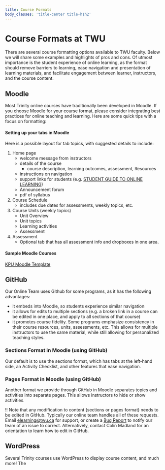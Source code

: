 ```yaml
---
title: Course Formats
body_classes: 'title-center title-h1h2'
---
```


# Course Formats at TWU

There are several course formatting options available to TWU faculty. Below we will share some examples and highlights of pros and cons.  Of utmost importance is the student experience of online learning, as the format should remove barriers to learning, ease navigation and presentation of learning materials, and facilitate engagement between learner, instructors, and the course content.

## Moodle
Most Trinity online courses have traditionally been developed in Moodle.  If you choose Moodle for your course format, please consider integrating best practices for online teaching and learning.  Here are some quick tips with a focus on formatting:

#### Setting up your tabs in Moodle
Here is a possible layout for tab topics, with suggested details to include:
1. Home page
   - welcome message from instructors
   - details of the course
      - course description, learning outcomes, assessment, Resources
   - instructions on navigation
   - support links for students (e.g. [STUDENT GUIDE TO ONLINE LEARNING](https://www.twu.ca/online-learning))
   - Announcement forum
   - pdf of syllabus
2. Course Schedule
   - includes due dates for assessments, weekly topics, etc.
3. Course Units (weekly topics)
   - Unit Overview
   - Unit topics
   - Learning activities
   - Assessment
4. Assessment
   - Optional tab that has all assessment info and dropboxes in one area.

#### Sample Moodle Courses

[KPU Moodle Template](https://learn.twu.ca/course/view.php?id=13666&section=0)


## GitHub
Our Online Team uses Github for some programs, as it has the following advantages:
- it embeds into Moodle, so students experience similar navigation
- it allows for edits to multiple sections (e.g. a broken link in a course can be edited in one place, and apply to all sections of that course)
- it promotes course fidelity. Some programs emphasize consistency in their course resources, units, assessments, etc. This allows for multiple instructors to use the same material, while still allowing for personalized teaching styles.

### Sections Format in Moodle (using GitHub)
Our default is to use the sections format, which has tabs at the left-hand side, an Activity Checklist, and other  features that ease navigation.


### Pages Format in Moodle (using GitHub)
Another format we provide through GitHub in Moodle separates topics and activities into separate pages.  This allows instructors to hide or show activities.  

!! Note that any modification to content  (sections or pages format) needs to be edited in GitHub.  Typically our online team handles all of these requests.  Email elearning@twu.ca for support, or create a [Bug Report](https://github.com/TWUOnline/bug-tracking/issues/new?assignees=cmadland%2C+kmarjanovic%2C+MeeksonHundoo&labels=bug&template=bug_report.md&title=) to notify our team of an issue to correct.  Alternatively, contact Colin Madland for an orientation to learn how to edit in GitHub.

## WordPress
Several Trinity courses use WordPress to display course content, and much more!  The 
